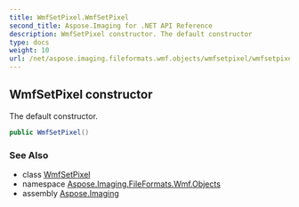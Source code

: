 ```yaml
---
title: WmfSetPixel.WmfSetPixel
second_title: Aspose.Imaging for .NET API Reference
description: WmfSetPixel constructor. The default constructor
type: docs
weight: 10
url: /net/aspose.imaging.fileformats.wmf.objects/wmfsetpixel/wmfsetpixel/
---
```

## WmfSetPixel constructor

The default constructor.

```csharp
public WmfSetPixel()
```

### See Also

* class [WmfSetPixel](../)
* namespace [Aspose.Imaging.FileFormats.Wmf.Objects](../../wmfsetpixel/)
* assembly [Aspose.Imaging](../../../)


